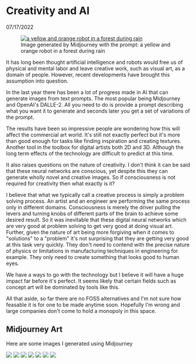 # Creativity and AI

<p id='article-date'>07/17/2022</p>

<figure>
    <a href="/images/yellow-robot.png"><img alt='a yellow and orange robot in a forest during rain' src='/images/yellow-robot.png'></a>
    <figcaption>Image generated by Midjourney with the prompt: a yellow and orange robot in a forest during rain</figcaption>
</figure>

It has long been thought artificial intelligence and robots would free us of physical and mental labor and leave creative work, such as visual art, as a domain of people. However, recent developments have brought this assumption into question.

In the last year there has been a lot of progress made in AI that can generate images from text prompts. The most popular being Midjourney and OpenAI's DALLE-2. All you need to do is provide a prompt describing what you want it to generate and seconds later you get a set of variations of the prompt.

The results have been so impressive people are wondering how this will affect the commercial art world. It's still not exactly perfect but it's more than good enough for tasks like finding inspiration and creating textures. Another tool in the toolbox for digital artists both 2D and 3D. Although the long term effects of the technology are difficult to predict at this time.

It also raises questions on the nature of creativity. I don't think it can be said that these neural networks are conscious, yet despite this they can generate wholly novel and creative images. So if consciousness is not required for creativity then what exactly is it?

I believe that what we typically call a creative process is simply a problem solving process. An artist and an engineer are performing the same process only in different domains. Consciousness is merely the driver pulling the levers and turning knobs of different parts of the brain to achieve some desired result. So it was inevitable that these digital neural networks which are very good at problem solving to get very good at doing visual art. Further, given the nature of art being more forgiving when it comes to "solutions" to a "problem" it's not surprising that they are getting very good at this task very quickly. They don't need to contend with the precise nature of physics or limitations in manufacturing techniques in engineering for example. They only need to create something that looks good to human eyes.

We have a ways to go with the technology but I believe it will have a huge impact far before it's perfect. It seems likely that certain fields such as concept art will be dominated by tools like this.

All that aside, so far there are no FOSS alternatives and I'm not sure how feasable it is for one to be made anytime soon. Hopefully I'm wrong and large companies don't come to hold a monopoly in this space.

## Midjourney Art

Here are some images I generated using Midjourney

[![](images/flying-islands.png)](/images/flying-islands.png)
[![](images/synthwavemountain.png)](images/synthwavemountain.png)
[![](images/umbrelas-during-rain.png)](images/umbrelas-during-rain.png)
[![](images/ronin-ink-brush.png)](images/ronin-ink-brush.png)
[![](images/wendigo.png)](images/wendigo.png)
[![](images/the-last-supper-wayne-barlowe.png)](images/the-last-supper-wayne-barlowe.png)
[![](images/yggdrasil-alex-grey.png)](images/yggdrasil-alex-grey.png)
